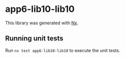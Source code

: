 # app6-lib10-lib10

This library was generated with [Nx](https://nx.dev).

## Running unit tests

Run `nx test app6-lib10-lib10` to execute the unit tests.
